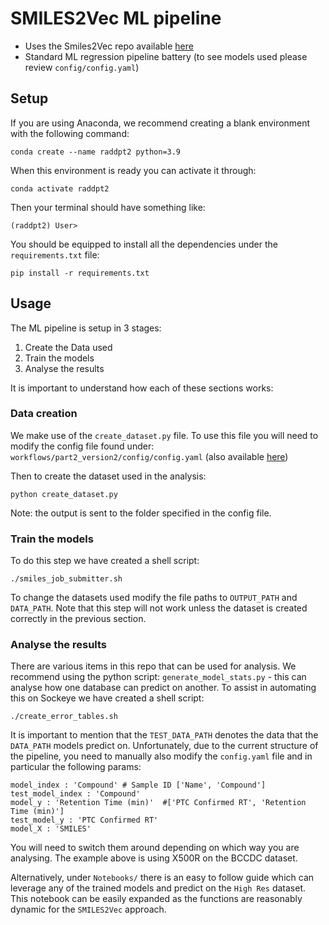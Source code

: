 
# SMILES2Vec ML pipeline

- Uses the Smiles2Vec repo available [here](https://github.com/Abdulk084/Smiles2vec)
- Standard ML regression pipeline battery (to see models used please review `config/config.yaml`)

## Setup

If you are using Anaconda, we recommend creating a blank environment with the following command:

```
conda create --name raddpt2 python=3.9
```

When this <blank> environment is ready you can activate it through:

```
conda activate raddpt2
```

Then your terminal should have something like:

```
(raddpt2) User> 
```

You should be equipped to install all the dependencies under the `requirements.txt` file:

```
pip install -r requirements.txt
```


## Usage

The ML pipeline is setup in 3 stages:

1) Create the Data used
2) Train the models
3) Analyse the results

It is important to understand how each of these sections works:

### Data creation

We make use of the `create_dataset.py` file. To use this file you will need to modify the config file found under: `workflows/part2_version2/config/config.yaml` (also available [here](https://github.com/BCCDC-DSI/RADD/blob/pt2/workflows/part2_version2/config/config.yaml))

Then to create the dataset used in the analysis:

```
python create_dataset.py
```

Note: the output is sent to the folder specified in the config file.


### Train the models

To do this step we have created a shell script:

```
./smiles_job_submitter.sh
```
To change the datasets used modify the file paths to `OUTPUT_PATH` and `DATA_PATH`. Note that this step will not work unless the dataset is created correctly in the previous section.

### Analyse the results

There are various items in this repo that can be used for analysis. We recommend using the python script: `generate_model_stats.py` - this can analyse how one database can predict on another. To assist in automating this on Sockeye we have created a shell script:

```
./create_error_tables.sh
```

It is important to mention that the `TEST_DATA_PATH` denotes the data that the `DATA_PATH` models predict on. Unfortunately, due to the current structure of the pipeline, you need to manually also modify the `config.yaml` file and in particular the following params:

```
model_index : 'Compound' # Sample ID ['Name', 'Compound']
test_model_index : 'Compound'
model_y : 'Retention Time (min)'  #['PTC Confirmed RT', 'Retention Time (min)']
test_model_y : 'PTC Confirmed RT'
model_X : 'SMILES'
```

You will need to switch them around depending on which way you are analysing. The example above is using X500R on the BCCDC dataset.


Alternatively, under `Notebooks/` there is an easy to follow guide which can leverage any of the trained models and predict on the `High Res` dataset. This notebook can be easily expanded as the functions are reasonably dynamic for the `SMILES2Vec` approach. 

